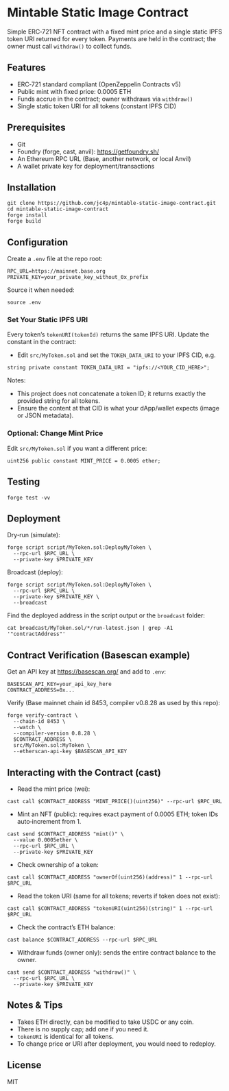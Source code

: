 # Mintable Static Image Contract

Simple ERC‑721 NFT contract with a fixed mint price and a single static IPFS token URI returned for every token. Payments are held in the contract; the owner must call `withdraw()` to collect funds.

## Features

- ERC‑721 standard compliant (OpenZeppelin Contracts v5)
- Public mint with fixed price: 0.0005 ETH
- Funds accrue in the contract; owner withdraws via `withdraw()`
- Single static token URI for all tokens (constant IPFS CID)

## Prerequisites

- Git
- Foundry (forge, cast, anvil): https://getfoundry.sh/
- An Ethereum RPC URL (Base, another network, or local Anvil)
- A wallet private key for deployment/transactions

## Installation

```shell
git clone https://github.com/jc4p/mintable-static-image-contract.git
cd mintable-static-image-contract
forge install
forge build
```

## Configuration

Create a `.env` file at the repo root:

```
RPC_URL=https://mainnet.base.org
PRIVATE_KEY=your_private_key_without_0x_prefix
```

Source it when needed:

```shell
source .env
```

### Set Your Static IPFS URI

Every token’s `tokenURI(tokenId)` returns the same IPFS URI. Update the constant in the contract:

- Edit `src/MyToken.sol` and set the `TOKEN_DATA_URI` to your IPFS CID, e.g.

```solidity
string private constant TOKEN_DATA_URI = "ipfs://<YOUR_CID_HERE>";
```

Notes:
- This project does not concatenate a token ID; it returns exactly the provided string for all tokens.
- Ensure the content at that CID is what your dApp/wallet expects (image or JSON metadata).

### Optional: Change Mint Price

Edit `src/MyToken.sol` if you want a different price:

```solidity
uint256 public constant MINT_PRICE = 0.0005 ether;
```

## Testing

```shell
forge test -vv
```

## Deployment

Dry‑run (simulate):

```shell
forge script script/MyToken.sol:DeployMyToken \
  --rpc-url $RPC_URL \
  --private-key $PRIVATE_KEY
```

Broadcast (deploy):

```shell
forge script script/MyToken.sol:DeployMyToken \
  --rpc-url $RPC_URL \
  --private-key $PRIVATE_KEY \
  --broadcast
```

Find the deployed address in the script output or the `broadcast` folder:

```shell
cat broadcast/MyToken.sol/*/run-latest.json | grep -A1 '"contractAddress"'
```

## Contract Verification (Basescan example)

Get an API key at https://basescan.org/ and add to `.env`:

```
BASESCAN_API_KEY=your_api_key_here
CONTRACT_ADDRESS=0x...
```

Verify (Base mainnet chain id 8453, compiler v0.8.28 as used by this repo):

```shell
forge verify-contract \
  --chain-id 8453 \
  --watch \
  --compiler-version 0.8.28 \
  $CONTRACT_ADDRESS \
  src/MyToken.sol:MyToken \
  --etherscan-api-key $BASESCAN_API_KEY
```

## Interacting with the Contract (cast)

- Read the mint price (wei):

```shell
cast call $CONTRACT_ADDRESS "MINT_PRICE()(uint256)" --rpc-url $RPC_URL
```

- Mint an NFT (public): requires exact payment of 0.0005 ETH; token IDs auto‑increment from 1.

```shell
cast send $CONTRACT_ADDRESS "mint()" \
  --value 0.0005ether \
  --rpc-url $RPC_URL \
  --private-key $PRIVATE_KEY
```

- Check ownership of a token:

```shell
cast call $CONTRACT_ADDRESS "ownerOf(uint256)(address)" 1 --rpc-url $RPC_URL
```

- Read the token URI (same for all tokens; reverts if token does not exist):

```shell
cast call $CONTRACT_ADDRESS "tokenURI(uint256)(string)" 1 --rpc-url $RPC_URL
```

- Check the contract’s ETH balance:

```shell
cast balance $CONTRACT_ADDRESS --rpc-url $RPC_URL
```

- Withdraw funds (owner only): sends the entire contract balance to the owner.

```shell
cast send $CONTRACT_ADDRESS "withdraw()" \
  --rpc-url $RPC_URL \
  --private-key $PRIVATE_KEY
```

## Notes & Tips

- Takes ETH directly, can be modified to take USDC or any coin.
- There is no supply cap; add one if you need it.
- `tokenURI` is identical for all tokens.
- To change price or URI after deployment, you would need to redeploy.

## License

MIT
